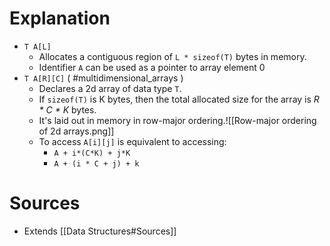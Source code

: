 # Explanation
- `T A[L]`
	- Allocates a contiguous region of `L * sizeof(T)` bytes in memory.
	- Identifier `A` can be used as a pointer to array element 0
- `T A[R][C]` ( #multidimensional_arrays )
	- Declares a 2d array of data type `T`.
	- If `sizeof(T)` is K bytes, then the total allocated size for the array is *R * C * K* bytes.
	- It's laid out in memory in row-major ordering.![[Row-major ordering of 2d arrays.png]]
	- To access `A[i][j]` is equivalent to accessing:
		- `A + i*(C*K) + j*K`
		- `A + (i * C + j) + k`

# Sources
- Extends [[Data Structures#Sources]]